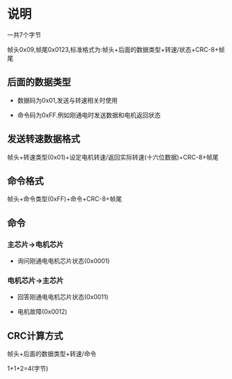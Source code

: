 # 说明

一共7个字节

帧头0x09,帧尾0x0123,标准格式为:帧头+后面的数据类型+转速/状态+CRC-8+帧尾

## 后面的数据类型

- 数据码为0x01,发送与转速相关时使用

- 命令码为0xFF.例如刚通电时发送数据和电机返回状态

## 发送转速数据格式

帧头+转速类型(0x01)+设定电机转速/返回实际转速(十六位数据)+CRC-8+帧尾

## 命令格式

帧头+命令类型(0xFF)+命令+CRC-8+帧尾

## 命令

### 主芯片->电机芯片

- 询问刚通电电机芯片状态(0x0001)

### 电机芯片->主芯片

- 回答刚通电电机芯片状态(0x0011)

- 电机故障(0x0012)

## CRC计算方式

帧头+后面的数据类型+转速/命令

1+1+2=4(字节) 